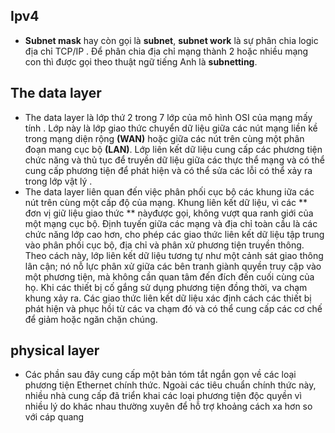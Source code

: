 ﻿## Ipv4
- **Subnet mask** hay còn gọi là **subnet**, **subnet work** là sự phân chia logic địa chỉ TCP/IP . Để phân chia địa chỉ mạng thành 2 hoặc nhiều mạng con thì được gọi theo thuật ngữ tiếng Anh là **subnetting**.
## The  data layer
- The data layer là lớp thứ 2 trong 7 lớp của mô hình OSI của mạng mấy tính . Lớp này là lớp giao thức chuyển dữ liệu giữa các nút mạng liền kề trong mạng diện rộng **(WAN)** hoặc giữa các nút trên cùng một phân đoạn mang cục bộ **(LAN)**.  Lớp liên kết dữ liệu cung cấp các phương tiện chức năng và thủ tục để truyền dữ liệu giữa các thực thể mạng và có thể cung cấp phương tiện để phát hiện và có thể sửa các lỗi có thể xảy ra trong lớp vật lý . 
- The data layer liên quan đến việc phân phối cục bộ các khung iữa các nút trên cùng một cấp độ của mạng. Khung liên kết dữ liệu, vì các ** đơn vị giữ liệu giao thức  ** này[](https://en.wikipedia.org/wiki/Protocol_data_units "Đơn vị dữ liệu giao thức")được gọi, không vượt qua ranh giới của một mạng cục bộ. Định tuyến giữa các mạng và địa chỉ toàn cầu là các chức năng lớp cao hơn, cho phép các giao thức liên kết dữ liệu tập trung vào phân phối cục bộ, địa chỉ và phân xử phương tiện truyền thông. Theo cách này, lớp liên kết dữ liệu tương tự như một cảnh sát giao thông lân cận; nó nỗ lực phân xử giữa các bên tranh giành quyền truy cập vào một phương tiện, mà không cần quan tâm đến đích đến cuối cùng của họ. Khi các thiết bị cố gắng sử dụng phương tiện đồng thời, va chạm khung xảy ra. Các giao thức liên kết dữ liệu xác định cách các thiết bị phát hiện và phục hồi từ các va chạm đó và có thể cung cấp các cơ chế để giảm hoặc ngăn chặn chúng.
## physical layer 
- Các phần sau đây cung cấp một bản tóm tắt ngắn gọn về các loại phương tiện Ethernet chính thức. Ngoài các tiêu chuẩn chính thức này, nhiều nhà cung cấp đã triển khai các loại phương tiện độc quyền vì nhiều lý do khác nhau thường xuyên để hỗ trợ khoảng cách xa hơn so với cáp quang 
